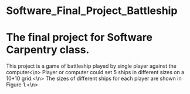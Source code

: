 # Software_Final_Project_Battleship
# The final project for Software Carpentry class.
This project is a game of battleship played by single player against the computer<\n>
Player or computer could set 5 ships in different sizes on a 10*10 grid.<\n>
The sizes of different ships for each player are shown in Figure 1.<\n>
